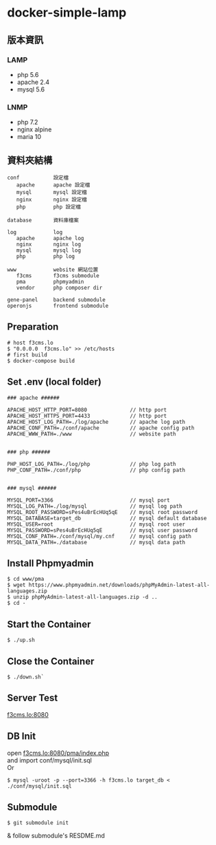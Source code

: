 # docker-simple-lamp  


## 版本資訊

### LAMP 
+ php 5.6
+ apache 2.4
+ mysql 5.6

### LNMP
+ php 7.2
+ nginx alpine
+ maria 10


## 資料夾結構

```
conf           設定檔  
   apache      apache 設定檔  
   mysql       mysql 設定檔  
   nginx       nginx 設定檔
   php         php 設定檔  

database       資料庫檔案  

log            log  
   apache      apache log  
   nginx       nginx log  
   mysql       mysql log  
   php         php log  

www            website 網站位置  
   f3cms       f3cms submodule
   pma         phpmyadmin 
   vendor      php composer dir

gene-panel     backend submodule
operonjs       frontend submodule
```


## Preparation

```
# host f3cms.lo
$ "0.0.0.0  f3cms.lo" >> /etc/hosts
# first build
$ docker-compose build
```


## Set .env (local folder)

```
### apache ######

APACHE_HOST_HTTP_PORT=8080              // http port  
APACHE_HOST_HTTPS_PORT=4433             // http port  
APACHE_HOST_LOG_PATH=./log/apache       // apache log path  
APACHE_CONF_PATH=./conf/apache          // apache config path
APACHE_WWW_PATH=./www                   // website path


### php ######

PHP_HOST_LOG_PATH=./log/php             // php log path
PHP_CONF_PATH=./conf/php                // php config path


### mysql ######

MYSQL_PORT=3366                         // mysql port
MYSQL_LOG_PATH=./log/mysql              // mysql log path
MYSQL_ROOT_PASSWORD=sPes4uBrEcHUq5qE    // mysql root password
MYSQL_DATABASE=target_db                // mysql default database
MYSQL_USER=root                         // mysql root user
MYSQL_PASSWORD=sPes4uBrEcHUq5qE         // mysql user password
MYSQL_CONF_PATH=./conf/mysql/my.cnf     // mysql config path
MYSQL_DATA_PATH=./database              // mysql data path
```


## Install Phpmyadmin
```
$ cd www/pma
$ wget https://www.phpmyadmin.net/downloads/phpMyAdmin-latest-all-languages.zip
$ unzip phpMyAdmin-latest-all-languages.zip -d ..
$ cd -
```


## Start the Container

```
$ ./up.sh
```

## Close the Container

```
$ ./down.sh`  
```


## Server Test
[f3cms.lo:8080](http://f3cms.lo:8080/)


## DB Init
open [f3cms.lo:8080/pma/index.php](http://f3cms.lo:8080/pma/index.php)  
and import conf/mysql/init.sql  
Or
```
$ mysql -uroot -p --port=3366 -h f3cms.lo target_db < ./conf/mysql/init.sql
```

## Submodule
```
$ git submodule init
```
& follow submodule's RESDME.md
